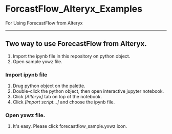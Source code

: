 # ForcastFlow_Alteryx_Examples
For Using ForecastFlow from Alteryx

***
## Two way to use ForecastFlow from Alteryx.
1. Import the ipynb file in this repository on python object.
1. Open sample yxwz file.

### Import ipynb file
1. Drug python object on the palette.
1. Double-click the python object, then open interactive jupyter notebook.
1. Click *[Alteryx]* tab on top of the notebook.
1. Click *[Import script...]* and choose the ipynb file.

### Open yxwz file.
1. It's easy. Please click forecastflow_sample.yxwz icon.